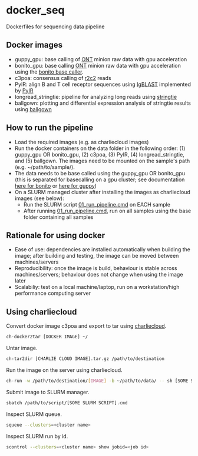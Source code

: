 # docker_seq
 Dockerfiles for sequencing data pipeline

## Docker images
- guppy_gpu: base calling of [ONT](https://nanoporetech.com/) minion raw data with gpu acceleration
- bonito_gpu: base calling [ONT](https://nanoporetech.com/) minion raw data with gpu acceleration using the [bonito base caller](https://github.com/nanoporetech/bonito).
- c3poa: consensus calling of [r2c2](https://vollmerslab.soe.ucsc.edu/) reads
- PyIR: align B and T cell receptor sequences using [IgBLAST](https://ncbi.github.io/igblast/) implemented by [PyIR](https://github.com/crowelab/PyIR)
- longread_stringtie: pipeline for analyzing long reads using [stringtie](http://ccb.jhu.edu/software/stringtie/)
- ballgown: plotting and differential expression analysis of stringtie results using [ballgown](https://bioconductor.org/packages/release/bioc/html/ballgown.html)

## How to run the pipeline
- Load the required images (e.g. as charliecloud images)
- Run the docker containers on the data folder in the following order: (1) guppy_gpu OR bonito_gpu, (2) c3poa, (3) PyIR, (4) longread_stringtie, and (5) ballgown. The images need to be mounted on the sample's path (e.g. ~/path/to/sample/).  
- The data needs to be base called using the guppy_gpu OR bonito_gpu (this is separated for basecalling on a gpu cluster; see documentation [here for bonito](https://github.com/hcstubbe/docker_seq/tree/main/bonito_gpu) or [here for guppy](https://github.com/hcstubbe/docker_seq/tree/main/guppy_gpu))
- On a SLURM managed cluster after installing the images as charliecloud images (see below):
  - Run the SLURM script [01_run_pipeline.cmd](https://github.com/hcstubbe/docker_seq/blob/main/01_run_pipeline.cmd) on EACH sample
  - After running [01_run_pipeline.cmd](https://github.com/hcstubbe/docker_seq/blob/main/01_run_pipeline.cmd), run [](https://github.com/hcstubbe/docker_seq/blob/main/02_run_merge_stringtie.cmd) on all samples using the base folder containing all samples

## Rationale for using docker
- Ease of use: dependencies are installed automatically when building the image; after building and testing, the image can be moved between machines/servers
- Reproducibility: once the image is build, behaviour is stable across machines/servers; behaviour does not change when using the image later
- Scalabiliy: test on a local machine/laptop, run on a workstation/high performance computing server

## Using charliecloud

Convert docker image c3poa and export to tar using [charliecloud](https://hpc.github.io/charliecloud/).

```bash
ch-docker2tar [DOCKER IMAGE] ~/
```


Untar image.
```bash
ch-tar2dir [CHARLIE CLOUD IMAGE].tar.gz /path/to/destination
```

Run the image on the server using charliecloud.
```bash
ch-run -w /path/to/destination/[IMAGE] -b ~/path/to/data/ -- sh [SOME SCRIPT].sh
```

Submit image to SLURM manager.
```bash
sbatch /path/to/script/[SOME SLURM SCRIPT].cmd
```

Inspect SLURM queue.
```bash
squeue --clusters=<cluster name>
```

Inspect SLURM run by id.
```bash
scontrol --clusters=<cluster name> show jobid=<job id>
```

